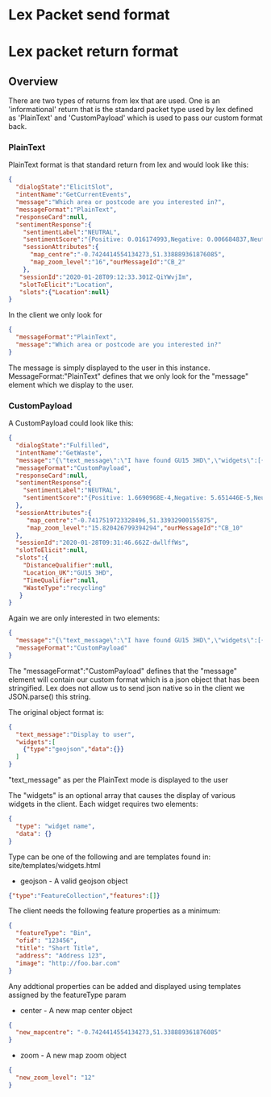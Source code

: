 # Lex Packet send format

# Lex packet return format

## Overview

There are two types of returns from lex that are used. One is an 'informational' return that is the standard
packet type used by lex defined as 'PlainText' and 'CustomPayload' which is used to pass our custom format back.

### PlainText

PlainText format is that standard return from lex and would look like this:

```json
{
  "dialogState":"ElicitSlot",
  "intentName":"GetCurrentEvents",
  "message":"Which area or postcode are you interested in?",
  "messageFormat":"PlainText",
  "responseCard":null,
  "sentimentResponse":{
    "sentimentLabel":"NEUTRAL",
    "sentimentScore":"{Positive: 0.016174993,Negative: 0.006684837,Neutral: 0.9771063,Mixed: 3.392314E-5}"},
    "sessionAttributes":{
      "map_centre":"-0.7424414554134273,51.338889361876085",
      "map_zoom_level":"16","ourMessageId":"CB_2"
    },
   "sessionId":"2020-01-28T09:12:33.301Z-QiYWvjIm",
   "slotToElicit":"Location",
   "slots":{"Location":null}
}
```

In the client we only look for

```json
{
  "messageFormat":"PlainText",
  "message":"Which area or postcode are you interested in?"
}
```

The message is simply displayed to the user in this instance. MessageFormat:"PlainText" defines that we
only look for the "message" element which we display to the user.

### CustomPayload

A CustomPayload could look like this:

```json
{
  "dialogState":"Fulfilled",
  "intentName":"GetWaste",
  "message":"{\"text_message\":\"I have found GU15 3HD\",\"widgets\":[{\"type\":\"geojson\",\"data\":{\"type\":\"FeatureCollection\",\"debug\":{\"method\":\"search\",\"category\":\"Waste and Recycling\",\"location\":\"SRID=4326;POINT(-0.743166424536075 51.3394703242612)\",\"search_text\":\"recycling\"},\"features\":[{\"type\":\"Feature\",\"geometry\":{\"type\":\"Point\",\"coordinates\":[-0.741716486290858,51.3383083921277]},\"properties\":{\"fid\":\"4212704d599484da01c4c1a8c0b51ee9\",\"ofid\":2,\"title\":\"Rear of The Camberley Theatre, Knoll Road Car Park , The Camberley Theatre,  Knoll Road, Camberley, GU15 3SY\",\"category\":[\"Waste and Recycling\"],\"description\":\"Recycling centre books & CD's/DVDs (BHF); glass bottles and jars; paper and magazines; textiles (BHF/Traid); shoes (Variety Club)\"}},{\"type\":\"Feature\",\"geometry\":{\"type\":\"Point\",\"coordinates\":[-0.743166424536075,51.3394703242612]},\"properties\":{\"lat\":-0.7431494,\"lon\":51.3394698,\"rank\":0.215039,\"uprn\":\"010002670314\",\"usrn\":\"38800711\",\"title\":\"Surrey Heath Borough Council Surrey Heath House Knoll Road\",\"address\":\"Surrey Heath Borough Council Surrey Heath House Knoll Road Camberley Surrey GU15 3HD \",\"la_code\":\"3640\",\"x_coord\":487644,\"y_coord\":160792,\"locality\":null,\"pao_text\":\"Surrey Heath House\",\"postcode\":\"GU15 3HD\",\"sao_text\":\"Surrey Heath Borough Council\",\"ward_code\":\"43UJGF\",\"parish_code\":\"E04009581\",\"postal_town\":\"Camberley\",\"organisation\":null,\"pao_end_number\":null,\"pao_end_suffix\":null,\"sao_end_number\":null,\"sao_end_suffix\":null,\"pao_start_number\":null,\"pao_start_suffix\":null,\"sao_start_number\":null,\"sao_start_suffix\":null,\"street_description\":\"Knoll Road\",\"feature_type\":\"location_feature\"}}]}}]}",
  "messageFormat":"CustomPayload",
  "responseCard":null,
  "sentimentResponse":{
    "sentimentLabel":"NEUTRAL",
    "sentimentScore":"{Positive: 1.6690968E-4,Negative: 5.651446E-5,Neutral: 0.99977535,Mixed: 1.1723666E-6}"
  },
  "sessionAttributes":{
     "map_centre":"-0.7417519723328496,51.33932900155875",
     "map_zoom_level":"15.820426799394294","ourMessageId":"CB_10"
  },
  "sessionId":"2020-01-28T09:31:46.662Z-dwllffWs",
  "slotToElicit":null,
  "slots":{
    "DistanceQualifier":null,
    "Location_UK":"GU15 3HD",
    "TimeQualifier":null,
    "WasteType":"recycling"
   }
}
```

Again we are only interested in two elements:

```json
{
  "message":"{\"text_message\":\"I have found GU15 3HD\",\"widgets\":[{\"type\":\"geojson\",\"data\":{\"type\":\"FeatureCollection\",\"debug\":{\"method\":\"search\",\"category\":\"Waste and Recycling\",\"location\":\"SRID=4326;POINT(-0.743166424536075 51.3394703242612)\",\"search_text\":\"recycling\"},\"features\":[{\"type\":\"Feature\",\"geometry\":{\"type\":\"Point\",\"coordinates\":[-0.741716486290858,51.3383083921277]},\"properties\":{\"fid\":\"4212704d599484da01c4c1a8c0b51ee9\",\"ofid\":2,\"title\":\"Rear of The Camberley Theatre, Knoll Road Car Park , The Camberley Theatre,  Knoll Road, Camberley, GU15 3SY\",\"category\":[\"Waste and Recycling\"],\"description\":\"Recycling centre books & CD's/DVDs (BHF); glass bottles and jars; paper and magazines; textiles (BHF/Traid); shoes (Variety Club)\"}},{\"type\":\"Feature\",\"geometry\":{\"type\":\"Point\",\"coordinates\":[-0.743166424536075,51.3394703242612]},\"properties\":{\"lat\":-0.7431494,\"lon\":51.3394698,\"rank\":0.215039,\"uprn\":\"010002670314\",\"usrn\":\"38800711\",\"title\":\"Surrey Heath Borough Council Surrey Heath House Knoll Road\",\"address\":\"Surrey Heath Borough Council Surrey Heath House Knoll Road Camberley Surrey GU15 3HD \",\"la_code\":\"3640\",\"x_coord\":487644,\"y_coord\":160792,\"locality\":null,\"pao_text\":\"Surrey Heath House\",\"postcode\":\"GU15 3HD\",\"sao_text\":\"Surrey Heath Borough Council\",\"ward_code\":\"43UJGF\",\"parish_code\":\"E04009581\",\"postal_town\":\"Camberley\",\"organisation\":null,\"pao_end_number\":null,\"pao_end_suffix\":null,\"sao_end_number\":null,\"sao_end_suffix\":null,\"pao_start_number\":null,\"pao_start_suffix\":null,\"sao_start_number\":null,\"sao_start_suffix\":null,\"street_description\":\"Knoll Road\",\"feature_type\":\"location_feature\"}}]}}]}",
  "messageFormat":"CustomPayload"
}
```

The "messageFormat":"CustomPayload" defines that the "message" element will contain our custom format which is
a json object that has been stringified. Lex does not allow us to send json native so in the client we JSON.parse() this string.

The original object format is:

```json
{
  "text_message":"Display to user",
  "widgets":[
    {"type":"geojson","data":{}}
  ]
}
```

"text_message" as per the PlainText mode is displayed to the user

The "widgets" is an optional array that causes the display of various widgets in the client. Each widget requires two elements:

```json
{
  "type": "widget name",
  "data": {} 
}
```

Type can be one of the following and are templates found in: site/templates/widgets.html

* geojson - A valid geojson object

```json
{"type":"FeatureCollection","features":[]}
```

The client needs the following feature properties as a minimum:

```json
{
  "featureType": "Bin",
  "ofid": "123456",
  "title": "Short Title",
  "address": "Address 123",
  "image": "http://foo.bar.com"
}
```

Any addtional properties can be added and displayed using templates assigned by the featureType param

* center - A new map center object

```json
{
  "new_mapcentre": "-0.7424414554134273,51.338889361876085"
}
```

* zoom - A new map zoom object

```json
{
  "new_zoom_level": "12"
}
```